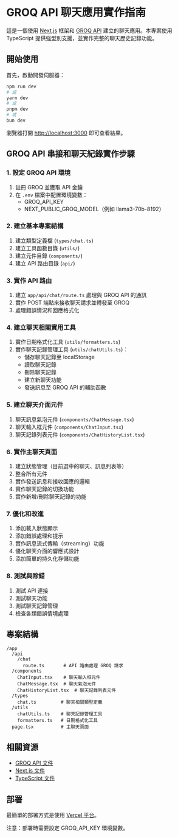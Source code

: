# GROQ API 聊天應用實作指南

這是一個使用 [Next.js](https://nextjs.org) 框架和 [GROQ API](https://console.groq.com/) 建立的聊天應用。本專案使用 TypeScript 提供強型別支援，並實作完整的聊天歷史記錄功能。

## 開始使用

首先，啟動開發伺服器：

```bash
npm run dev
# 或
yarn dev
# 或
pnpm dev
# 或
bun dev
```

瀏覽器打開 [http://localhost:3000](http://localhost:3000) 即可查看結果。

## GROQ API 串接和聊天紀錄實作步驟

### 1. 設定 GROQ API 環境
1. 註冊 GROQ 並獲取 API 金鑰
2. 在 `.env` 檔案中配置環境變數：
   - GROQ_API_KEY
   - NEXT_PUBLIC_GROQ_MODEL（例如 llama3-70b-8192）

### 2. 建立基本專案結構
1. 建立類型定義檔 (`types/chat.ts`)
2. 建立工具函數目錄 (`utils/`)
3. 建立元件目錄 (`components/`)
4. 建立 API 路由目錄 (`api/`)

### 3. 實作 API 路由
1. 建立 `app/api/chat/route.ts` 處理與 GROQ API 的通訊
2. 實作 POST 端點來接收聊天請求並轉發至 GROQ
3. 處理錯誤情況和回應格式化

### 4. 建立聊天相關實用工具
1. 實作日期格式化工具 (`utils/formatters.ts`)
2. 實作聊天記錄管理工具 (`utils/chatUtils.ts`)：
   - 儲存聊天記錄至 localStorage
   - 讀取聊天記錄
   - 刪除聊天記錄
   - 建立新聊天功能
   - 發送訊息至 GROQ API 的輔助函數

### 5. 建立聊天介面元件
1. 聊天訊息氣泡元件 (`components/ChatMessage.tsx`)
2. 聊天輸入框元件 (`components/ChatInput.tsx`)
3. 聊天記錄列表元件 (`components/ChatHistoryList.tsx`)

### 6. 實作主聊天頁面
1. 建立狀態管理（目前選中的聊天、訊息列表等）
2. 整合所有元件
3. 實作發送訊息和接收回應的邏輯
4. 實作聊天記錄的切換功能
5. 實作新增/刪除聊天記錄的功能

### 7. 優化和改進
1. 添加載入狀態顯示
2. 添加錯誤處理和提示
3. 實作訊息流式傳輸（streaming）功能
4. 優化聊天介面的響應式設計
5. 添加簡單的持久化存儲功能

### 8. 測試與除錯
1. 測試 API 連接
2. 測試聊天功能
3. 測試聊天記錄管理
4. 檢查各類錯誤情境處理

## 專案結構

```
/app
  /api
    /chat
      route.ts       # API 路由處理 GROQ 請求
  /components
    ChatInput.tsx    # 聊天輸入框元件
    ChatMessage.tsx  # 聊天氣泡元件
    ChatHistoryList.tsx  # 聊天記錄列表元件
  /types
    chat.ts         # 聊天相關類型定義
  /utils
    chatUtils.ts    # 聊天記錄管理工具
    formatters.ts   # 日期格式化工具
  page.tsx          # 主聊天頁面
```

## 相關資源

- [GROQ API 文件](https://console.groq.com/docs/)
- [Next.js 文件](https://nextjs.org/docs)
- [TypeScript 文件](https://www.typescriptlang.org/docs/)

## 部署

最簡單的部署方式是使用 [Vercel 平台](https://vercel.com/new)。

注意：部署時需要設定 GROQ_API_KEY 環境變數。
